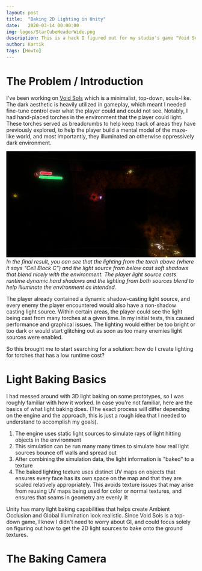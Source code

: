 ```yaml
---
layout: post
title:  "Baking 2D Lighting in Unity"
date:   2020-03-14 00:00:00
img: logos/StarCubeHeaderWide.png
description: This is a hack I figured out for my studio's game "Void Sols". Make soft baked shadows using Unity's 2D lighting with low runtime cost!
author: Kartik
tags: [HowTo]
---
```


# The Problem / Introduction

I've been working on [Void Sols](https://store.steampowered.com/app/2180300/Void_Sols/) which is a minimalist, top-down, souls-like. The dark aesthetic is heavily utilized in gameplay, which meant I needed fine-tune control over what the player could and could not see. Notably, I had hand-placed torches in the environment that the player could light. These torches served as breadcrumbs to help keep track of areas they have previously explored, to help the player build a mental model of the maze-like world, and most importantly, they illuminated an otherwise oppressively dark environment.

![The Final Result](/assets/img/baking-2d-lighting/baked-lighting-example.png "Baked Lighting Example")
*In the final result, you can see that the lighting from the torch above (where it says "Cell Block C") and the light source from below cast soft shadows that blend nicely with the environment. The player light source casts runtime dynamic hard shadows and the lighting from both sources blend to help illuminate the environment as intended.*

The player already contained a dynamic shadow-casting light source, and every enemy the player encountered would also have a non-shadow casting light source. Within certain areas, the player could see the light being cast from many torches at a given time. In my initial tests, this caused performance and graphical issues. The lighting would either be too bright or too dark or would start glitching out as soon as too many enemies light sources were enabled.

So this brought me to start searching for a solution: how do I create lighting for torches that has a low runtime cost?

# Light Baking Basics

I had messed around with 3D light baking on some prototypes, so I was roughly familiar with how it worked. In case you're not familiar, here are the basics of what light baking does. (The exact process will differ depending on the engine and the approach, this is just a rough idea that I needed to understand to accomplish my goals).

1. The engine uses static light sources to simulate rays of light hitting objects in the environment
2. This simulation can be run many many times to simulate how real light sources bounce off walls and spread out
3. After combining the simulation data, the light information is "baked" to a texture
4. The baked lighting texture uses distinct UV maps on objects that ensures every face has its own space on the map and that they are scaled relatively appropriately. This avoids texture issues that may arise from reusing UV maps being used for color or normal textures, and ensures that seams in geometry are evenly lit

Unity has many light baking capabilities that helps create Ambient Occlusion and Global Illumination look realistic. Since Void Sols is a top-down game, I knew I didn't need to worry about GI, and could focus solely on figuring out how to get the 2D light sources to bake onto the ground textures.

# The Baking Camera

